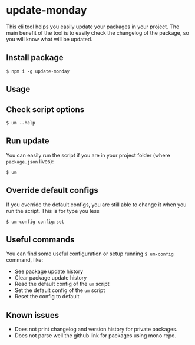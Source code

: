 # update-monday

This cli tool helps you easily update your packages in your project. The main benefit of the tool is to  easily check the changelog of the package, so you will know what will be updated.

## Install package
```
$ npm i -g update-monday
```

## Usage

## Check script options
```
$ um --help
```

## Run update
You can easily run the script if you are in your project folder (where `package.json` lives):
```
$ um
```

## Override default configs
If you override the default configs, you are still able to change it when you run the script. This is for type you less
```
$ um-config config:set
```

## Useful commands
You can find some useful configuration or setup running `$ um-config` command, like:
 - See package update history
 - Clear package update history
 - Read the default config of the `um` script
 - Set the default config of the `um` script
 - Reset the config to default


## Known issues
- Does not print changelog and version history for private packages.
- Does not parse well the github link for packages using mono repo.
